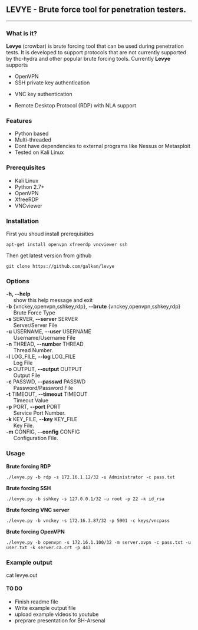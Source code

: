 ## LEVYE - Brute force tool for penetration testers. 
---

### What is it?

**Levye** (crowbar) is brute forcing tool that can be used during penetration tests. It is developed to support protocols that are not currently supported by thc-hydra and other popular brute forcing tools. 
Currently **Levye** supports  
- OpenVPN
- SSH private key authentication
+ VNC key authentication
* Remote Desktop Protocol (RDP) with NLA support

### Features

- Python based
- Multi-threaded
- Dont have dependencies to external programs like Nessus or Metasploit 
- Tested on Kali Linux 

### Prerequisites

- Kali Linux
- Python 2.7+
- OpenVPN
- XfreeRDP
- VNCviewer

### Installation

First you shoud install prerequisities  
```
apt-get install openvpn xfreerdp vncviewer ssh 
```

Then get latest version from github  
```
git clone https://github.com/galkan/levye 
```


### Options

**-h, --help**  
&nbsp;&nbsp;&nbsp;&nbsp;                        show this help message and exit  
**-b** {vnckey,openvpn,sshkey,rdp}, **--brute** {vnckey,openvpn,sshkey,rdp}  
&nbsp;&nbsp;&nbsp;&nbsp;                        Brute Force Type  
**-s** SERVER, **--server** SERVER  
&nbsp;&nbsp;&nbsp;&nbsp; Server/Server File  
**-u** USERNAME, **--user** USERNAME  
&nbsp;&nbsp;&nbsp;&nbsp;                         Username/Username File  
**-n** THREAD, **--number** THREAD  
&nbsp;&nbsp;&nbsp;&nbsp; Thread Number.  
**-l** LOG_FILE, **--log** LOG_FILE  
&nbsp;&nbsp;&nbsp;&nbsp;                         Log File  
**-o** OUTPUT, **--output** OUTPUT  
&nbsp;&nbsp;&nbsp;&nbsp;                         Output File  
**-c** PASSWD, **--passwd** PASSWD  
&nbsp;&nbsp;&nbsp;&nbsp;                         Password/Password File  
**-t** TIMEOUT, **--timeout** TIMEOUT  
&nbsp;&nbsp;&nbsp;&nbsp;                         Timeout Value  
**-p** PORT, **--port** PORT  
&nbsp;&nbsp;&nbsp;&nbsp; Service Port Number.  
**-k** KEY_FILE, **--key** KEY_FILE  
&nbsp;&nbsp;&nbsp;&nbsp; Key File.  
**-m** CONFIG, **--config** CONFIG  
&nbsp;&nbsp;&nbsp;&nbsp; Configuration File.  

### Usage

**Brute forcing RDP**  
```
./levye.py -b rdp -s 172.16.1.12/32 -u Administrator -c pass.txt  
```

**Brute forcing SSH**  
```
./levye.py -b sshkey -s 127.0.0.1/32 -u root -p 22 -k id_rsa  
```

**Brute forcing VNC server**  
```
./levye.py -b vnckey -s 172.16.3.87/32 -p 5901 -c keys/vncpass  
```

**Brute forcing OpenVPN**  
```
./levye.py -b openvpn -s 172.16.1.100/32 -m server.ovpn -c pass.txt -u user.txt -k server.ca.crt -p 443  
```

### Example output

cat levye.out 

#### TO DO 
- Finish readme file 
- Write example output file 
- upload example videos to youtube 
- preprare presentation for BH-Arsenal
